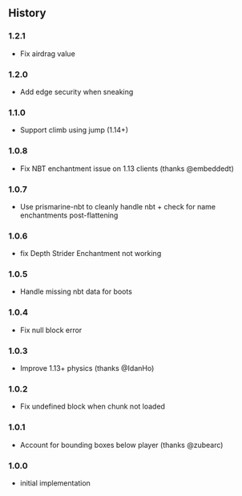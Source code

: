 ## History

### 1.2.1

* Fix airdrag value

### 1.2.0

* Add edge security when sneaking

### 1.1.0

* Support climb using jump (1.14+)

### 1.0.8

* Fix NBT enchantment issue on 1.13 clients (thanks @embeddedt)

### 1.0.7

* Use prismarine-nbt to cleanly handle nbt + check for name enchantments post-flattening

### 1.0.6

* fix Depth Strider Enchantment not working

### 1.0.5

* Handle missing nbt data for boots

### 1.0.4

* Fix null block error

### 1.0.3

* Improve 1.13+ physics (thanks @IdanHo)

### 1.0.2

* Fix undefined block when chunk not loaded

### 1.0.1

* Account for bounding boxes below player (thanks @zubearc)

### 1.0.0

* initial implementation